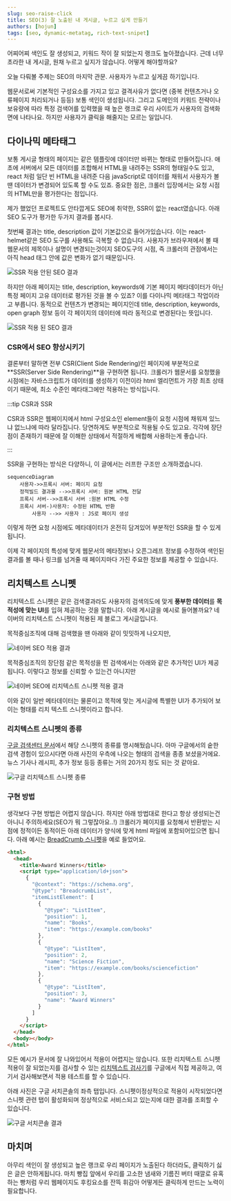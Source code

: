 ```yaml
---
slug: seo-raise-click
title: SEO(3) 잘 노출된 내 게시글, 누르고 싶게 만들기
authors: [hojun]
tags: [seo, dynamic-metatag, rich-text-snipet]
---
```


어찌어찌 색인도 잘 생성되고, 키워드 작이 잘 되었는지 랭크도 높아졌습니다. 근데 너무 초라한 내 게시글, 원채 누르고 싶지가 않습니다. 어떻게 해야할까요?

오늘 다뤄볼 주제는 SEO의 마지막 관문. 사용자가 누르고 싶게끔 하기입니다.

<!--truncate-->

웹문서로써 기본적인 구성요소를 가지고 있고 결격사유가 없다면 (중복 컨텐츠거나 오류페이지 처리되거나 등등) 보통 색인이 생성됩니다. 그리고 도메인의 키워드 전략이나 보유량에 따라 특정 검색어를 입력했을 때 높은 랭크로 우리 사이트가 사용자의 검색화면에 나타나요. 하지만 사용자가 클릭을 해줄지는 모르는 일입니다.

## 다이나믹 메타태그

보통 게시글 형태의 페이지는 같은 템플릿에 데이터만 바뀌는 형태로 만들어집니다. 애초에 서버에서 모든 데이터를 조합해서 HTML을 내려주는 SSR의 형태일수도 있고, react 처럼 일단 빈 HTML을 내려준 다음 javaScript로 데이터를 채워서 사용자가 볼 땐 데이터가 변경되어 있도록 할 수도 있죠. 중요한 점은, 크롤러 입장에서는 요청 시점의 HTML만을 평가한다는 점입니다.

제가 했었던 프로젝트도 안타깝게도 SEO에 취약한, SSR이 없는 react였습니다. 아래 SEO 도구가 평가한 두가지 결과를 봅시다.

첫번째 결과는 title, description 값이 기본값으로 들어가있습니다. 이는 react-helmet같은 SEO 도구를 사용해도 극복할 수 없습니다. 사용자가 브라우져에서 볼 때 웹문서의 제목이나 설명이 변경되는것이지 SEO도구의 시점, 즉 크롤러의 관점에서는 아직 head 태그 안에 값은 변화가 없기 때문입니다.

![SSR 적용 안된 SEO 결과](10.png)

하지만 아래 페이지는 title, description, keywords에 기본 페이지 메타데이터가 아닌 특정 페이지 고유 데이터로 평가된 것을 볼 수 있죠? 이를 다이나믹 메타태그 작업이라고 부릅니다. 동적으로 컨텐츠가 변경되는 페이지인데 title, description, keywords, open graph 정보 등이 각 페이지의 데이터에 따라 동적으로 변경된다는 뜻입니다.

![SSR 적용 된 SEO 결과](11.png)

### CSR에서 SEO 향상시키기

결론부터 말하면 전부 CSR(Client Side Rendering)인 페이지에 부분적으로 **SSR(Server Side Rendering)**을 구현하면 됩니다. 크롤러가 웹문서를 요청했을 시점에는 자바스크립트가 데이터를 생성하기 이전이라 html 엘리먼트가 가장 최초 상태이기 때문에, 최소 수준인 메타태그에만 적용하는 방식입니다.

:::tip CSR과 SSR

CSR과 SSR은 웹페이지에서 html 구성요소인 element들이 요청 시점에 채워져 있느냐 없느냐에 따라 달라집니다. 당연하게도 부분적으로 적용될 수도 있고요. 각각에 장단점이 존재하기 때문에 잘 이해한 상태에서 적절하게 배합해 사용하는게 좋습니다.

:::

SSR을 구현하는 방식은 다양하니, 이 글에서는 러프한 구조만 소개하겠습니다.

```mermaid
sequenceDiagram
    사용자->>프록시 서버: 페이지 요청
    정적빌드 결과물 -->>프록시 서버: 원본 HTML 전달
    프록시 서버-->>프록시 서버 :원본 HTML 수정
    프록시 서버-)사용자: 수정된 HTML 반환
		사용자 -->> 사용자 : JS로 페이지 생성
```

이렇게 하면 요청 시점에도 메타데이터가 온전히 담겨있어 부분적인 SSR을 할 수 있게됩니다.

이제 각 페이지의 특성에 맞게 웹문서의 메타정보나 오픈그레프 정보를 수정하여 색인된 결과를 볼 때나 링크를 넘겨줄 때 페이지마다 가진 주요한 정보를 제공할 수 있습니다.

## 리치텍스트 스니펫

리치텍스트 스니펫은 같은 검색결과라도 사용자의 검색의도에 맞게 **풍부한 데이터**를 **목적성에 맞는 UI**를 입혀 제공하는 것을 말합니다. 아래 게시글을 예시로 들어볼까요? 네이버의 리치텍스트 스니펫이 적용된 제 블로그 게시글입니다.

목적중심조직에 대해 검색했을 땐 아래와 같이 밋밋하게 나오지만,

![네이버 SEO 적용 결과](4.png)

목적중심조직의 장단점 같은 목적성을 띈 검색에서는 아래와 같은 추가적인 UI가 제공됩니다. 이렇다고 정보를 신뢰할 수 있는건 아니지만

![네이버 SEO에 리치텍스트 스니펫 적용 결과](5.png)

이와 같이 일반 메타데이터는 물론이고 목적에 맞는 게시글에 특별한 UI가 추가되어 보이는 형태를 리치 텍스트 스니펫이라고 합니다.

### 리치텍스트 스니펫의 종류

[구글 검색센터 문서](https://developers.google.com/search/docs/appearance/structured-data/search-gallery?hl=ko)에서 해당 스니펫의 종류를 명시해뒀습니다. 아마 구글에서의 숱한 검색 경험이 있으시다면 아래 사진의 우측에 나오는 형태의 검색을 종종 보셨을거에요. 뉴스 기사나 레시피, 추가 정보 등등 종류는 거의 20가지 정도 되는 것 같아요.

![구글 리치텍스트 스니펫 종류](6.png)

### 구현 방법

생각보다 구현 방법은 어렵지 않습니다. 하지만 아래 방법대로 한다고 항상 생성되는건 아니니 주의하세요(SEO가 뭐 그렇잖아요..!) 크롤러가 페이지를 요청해서 반환받는 시점에 정적이든 동적이든 아래 데이터가 양식에 맞게 html 파일에 포함되어있으면 됩니다. 아래 예시는 [BreadCrumb 스니펫](https://developers.google.com/search/docs/appearance/structured-data/breadcrumb?hl=ko)을 예로 들었어요.

```html
<html>
  <head>
    <title>Award Winners</title>
    <script type="application/ld+json">
      {
        "@context": "https://schema.org",
        "@type": "BreadcrumbList",
        "itemListElement": [
          {
            "@type": "ListItem",
            "position": 1,
            "name": "Books",
            "item": "https://example.com/books"
          },
          {
            "@type": "ListItem",
            "position": 2,
            "name": "Science Fiction",
            "item": "https://example.com/books/sciencefiction"
          },
          {
            "@type": "ListItem",
            "position": 3,
            "name": "Award Winners"
          }
        ]
      }
    </script>
  </head>
  <body></body>
</html>
```

모든 예시가 문서에 잘 나와있어서 적용이 어렵지는 않습니다. 또한 리치텍스트 스니펫 적용이 잘 되었는지를 검사할 수 있는 [리치텍스트 검사기](https://search.google.com/test/rich-results?utm_source=support.google.com/webmasters/&utm_medium=referral&utm_campaign=7445569)를 구글에서 직접 제공하고, 여기서 검사해보면서 적용 테스트를 할 수 있습니다.

아래 사진은 구글 서치콘솔의 좌측 탭입니다. 스니펫이정상적으로 적용이 시작되었다면 스니펫 관련 탭이 활성화되며 정상적으로 서비스되고 있는지에 대한 결과를 조회할 수 있습니다.

![구글 서치콘솔 결과](12.png)

## 마치며

아무리 색인이 잘 생성되고 높은 랭크로 우리 페이지가 노출된다 하더라도, 클릭하기 싫은 글은 안하게됩니다. 마치 빵집 앞에서 우리를 고소한 냄새와 기름진 버터 때깔로 유혹하는 빵처럼 우리 웹페이지도 후킹요소를 잔뜩 휘감아 어떻게든 클릭하게 만드는 노력이 필요합니다.
